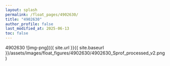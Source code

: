 ```yaml
---
layout: splash
permalink: /float_pages/4902630/
title: "4902630"
author_profile: false
last_modified_at: 2025-06-13
toc: false
---
```

 
4902630
![img-png]({{ site.url }}{{ site.baseurl }}/assets/images/float_figures/4902630/4902630_Sprof_processed_v2.png)